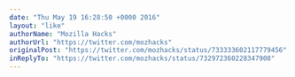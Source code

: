 ```yaml
---
date: "Thu May 19 16:28:50 +0000 2016"
layout: "like"
authorName: "Mozilla Hacks"
authorUrl: "https://twitter.com/mozhacks"
originalPost: "https://twitter.com/mozhacks/status/733333602117779456"
inReplyTo: "https://twitter.com/mozhacks/status/732972360228347908"
---
```

